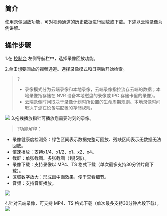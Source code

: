 ## 简介

使用录像回放功能，可对视频通道的历史数据进行回放或下载。下述以云端录像为例讲解。

## 操作步骤

1.在 [控制台](https://tcloud.woa.com/document/product/1344/83408?!editLang=zh&!preview) 左侧导航栏中，选择录像回放功能。

2.单击想要回放的视频通道。选择录像模式和日期后开始检索。

> ?
>
> - 录像模式分为云端录像和本地录像，云端录像指拉流存云端的数据；本地录像指存储在 NVR 设备本地磁盘的录像或 IPC 存储卡里的录像）。
> - 云端录像时间取决于录像计划时所设置的生命周期规则。本地录像时间取决于您在设备端配置的存储规则。

![](https://qcloudimg.tencent-cloud.cn/raw/3595395c98be7c83f7eb2c9c5cd77054.png)
3.拖拽播放指针可播放您需要时刻的录像。

>?功能解释：
- 录像健康度检测条：绿色区间表示数据完整可回放、残缺区间表示无数据无法回放。
- 倍速播放：支持x1/4、x1/2、x1、x2、x4。
- 截屏：单张截图、多张截图（1键5张）。
- 录像下载：支持录像以 MP4、TS 格式下载（单次最多支持30分钟片段下载）。
- 区域数字放大：形成画中画效果，便于查看细节。
- 音频：支持音屏播放。

![](https://qcloudimg.tencent-cloud.cn/raw/e9d4f17550b164b8d1fc353f7683e828.png)

4.针对云端录像，可支持 MP4、TS 格式下载（单次最多支持30分钟片段下载）。
![](https://qcloudimg.tencent-cloud.cn/raw/c116b9344820ac5ef48e0dd37932f6cf.png)
